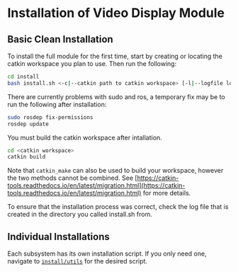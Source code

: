 # Installation of Video Display Module

## Basic Clean Installation
To install the full module for the first time, start by creating or locating the catkin workspace you plan to use. Then run the following:

```bash
cd install
bash install.sh <-c|--catkin path to catkin workspace> [-l|--logfile logfile]
```

There are currently problems with sudo and ros, a temporary fix may be to run the following after installation:

```bash
sudo rosdep fix-permissions
rosdep update
```

You must build the catkin workspace after intallation.

```bash
cd <catkin workspace>
catkin build
```

Note that `catkin_make` can also be used to build your workspace, however the two methods cannot be combined. See [https://catkin-tools.readthedocs.io/en/latest/migration.html](https://catkin-tools.readthedocs.io/en/latest/migration.html) for more details.

To ensure that the installation process was correct, check the log file that is created in the directory you called install.sh from. 

## Individual Installations
Each subsystem has its own installation script. If you only need one, navigate to [`install/utils`](utils) for the desired script.
